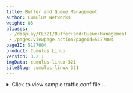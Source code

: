 ```yaml
---
title: Buffer and Queue Management
author: Cumulus Networks
weight: 85
aliases:
 - /display/CL321/Buffer+and+Queue+Management
 - /pages/viewpage.action?pageId=5127004
pageID: 5127004
product: Cumulus Linux
version: 3.2.1
imgData: cumulus-linux-321
siteSlug: cumulus-linux-321
---
```

<details>

Hardware datapath configuration manages packet buffering, queueing and
scheduling in hardware. There are two configuration input files:

  - `/etc/cumulus/datapath/traffic.conf`, which describes priority
    groups and assigns the scheduling algorithm and weights

  - `/usr/lib/python2.7/dist-packages/cumulus/__chip_config/[bcm|mlx]/datapath.conf`,
    which assigns buffer space and egress queues

{{%notice warning%}}

Versions of these files prior to Cumulus Linux 2.1 are incompatible with
Cumulus Linux 2.1 and later; using older files causes `switchd` to fail
to start and, on Broadcom switches, returns an error that it cannot find
the `/var/lib/cumulus/rc.datapath` file.

{{%/notice%}}

Each packet is assigned to an ASIC Class of Service (CoS) value based on
the packet's priority value stored in the 802.1p (Class of Service) or
DSCP (Differentiated Services Code Point) header field. The choice to
schedule packets based on COS or DSCP is a configurable option in the
`/etc/cumulus/datapath/traffic.conf` file.

Priority groups include:

  - *Control*: Highest priority traffic

  - *Service*: Second-highest priority traffic

  - *Bulk*: All remaining traffic

The scheduler is configured to use a hybrid scheduling algorithm. It
applies strict priority to control traffic queues and a weighted round
robin selection from the remaining queues. Unicast packets and multicast
packets with the same priority value are assigned to separate queues,
which are assigned equal scheduling weights.

Datapath configuration takes effect when you initialize `switchd`.
Changes to the `traffic.conf` file require you to [restart the
`switchd`](Configuring_switchd.html#src-5126758_Configuringswitchd-restartswitchd)
service.

## <span>Commands</span>

If you modify the configuration in the
`/etc/cumulus/datapath/traffic.conf` file, you must [restart
`switchd`](Configuring_switchd.html#src-5126758_Configuringswitchd-restartswitchd)
for the changes to take effect:

    cumulus@switch:~$ sudo systemctl restart switchd.service

## <span>Configuration Files</span>

The following configuration applies to 10G, 40G, and 100G switches on
Tomahawk, Trident II+ or Trident II
[platforms](http://cumulusnetworks.com/hcl/) only.

  - `/etc/cumulus/datapath/traffic.conf`: The datapath configuration
    file.

<summary>Click to view sample traffic.conf file ... </summary>

    cumulus@switch:~$ cat /etc/cumulus/datapath/traffic.conf
    # 
    # /etc/cumulus/datapath/traffic.conf
    #                                                                              
     
    # packet header field used to determine the packet priority level          
    # fields include {802.1p, dscp}                                            
    traffic.packet_priority_source = 802.1p                                    
                                            
    # remark packet priority value                                             
    # fields include {802.1p, none}                                            
    traffic.remark_packet_priority = none                              
                                                                                 
    # packet priority values assigned to each internal cos value              
    # internal cos values {cos_0..cos_7}                                   
    # (internal cos 3 has been reserved for CPU-generated traffic)         
    # 802.1p values = {0..7}, dscp values = {0..63}                         
    traffic.cos_0.packet_priorities = [0]                                 
    traffic.cos_1.packet_priorities = [1]                            
    traffic.cos_2.packet_priorities = [2]                              
    traffic.cos_3.packet_priorities = []                            
    traffic.cos_4.packet_priorities = [3,4]                                    
    traffic.cos_5.packet_priorities = [5] 
    traffic.cos_6.packet_priorities = [6]                         
    traffic.cos_7.packet_priorities = [7]                         
                                                                  
    # priority groups                                             
    traffic.priority_group_list = [control, service, bulk]        
                                                                  
    # internal cos values assigned to each priority group         
    # each cos value should be assigned exactly once              
    # internal cos values {0..7}                                  
    priority_group.control.cos_list = [7]                         
    priority_group.service.cos_list = [2]                         
    priority_group.bulk.cos_list = [0,1,3,4,5,6] 
     
    # to configure priority flow control on a group of ports:
    # -- assign cos value(s) to the cos list
    # -- add or replace a port group names in the port group list
    # -- for each port group in the list
    #    -- populate the port set, e.g.
    #       swp1-swp4,swp8,swp50s0-swp50s3
    #    -- set a PFC buffer size in bytes for each port in the group
    #    -- set the xoff byte limit (buffer limit that triggers PFC frame transmit to start)
    #    -- set the xon byte delta (buffer limit that triggers PFC frame transmit to stop)
    #    -- enable PFC frame transmit and/or PFC frame receive
    # priority flow control
    # pfc.port_group_list = [pfc_port_group]
    # pfc.pfc_port_group.cos_list = []
    # pfc.pfc_port_group.port_set = swp1-swp4,swp6
    # pfc.pfc_port_group.port_buffer_bytes = 25000
    # pfc.pfc_port_group.xoff_size = 10000
    # pfc.pfc_port_group.xon_delta = 2000
    # pfc.pfc_port_group.tx_enable = true
    # pfc.pfc_port_group.rx_enable = true                 
                                                                  
    # to configure pause on a group of ports: 
    # -- add or replace port group names in the port group list
    # -- for each port group in the list
    #    -- populate the port set, e.g.
    #       swp1-swp4,swp8,swp50s0-swp50s3
    #    -- set a pause buffer size in bytes for each port in the group
    #    -- set the xoff byte limit (buffer limit that triggers pause frames transmit to start)
    #    -- set the xon byte delta (buffer limit that triggers pause frames transmit to stop)
     
    # link pause 
    # link_pause.port_group_list = [pause_port_group]
    # link_pause.pause_port_group.port_set = swp1-swp4,swp6
    # link_pause.pause_port_group.port_buffer_bytes = 25000
    # link_pause.pause_port_group.xoff_size = 10000
    # link_pause.pause_port_group.xon_delta = 2000
    # link_pause.pause_port_group.rx_enable = true
    # link_pause.pause_port_group.tx_enable = true                   
      
    # scheduling algorithm: algorithm values = {dwrr}
    scheduling.algorithm = dwrr 
      
    # traffic group scheduling weight
    # weight values = {0..127}     
    # '0' indicates strict priority
    priority_group.control.weight = 0
    priority_group.service.weight = 32
    priority_group.bulk.weight = 16                     
                                                              
    # To turn on/off Denial of service (DOS) prevention checks
    dos_enable = false                                
                                                      
    # Cut-through is disabled by default on all chips with the exception of
    # Spectrum. On Spectrum cut-through cannot be disabled.
    #cut_through_enable = false
                                                      
    # Enable resilient hashing                        
    #resilient_hash_enable = FALSE                    
                                                      
    # Resilient hashing flowset entries per ECMP group
    # Valid values - 64, 128, 256, 512, 1024
    #resilient_hash_entries_ecmp = 128   
                                 
    # Enable symmetric hashing   
    #symmetric_hash_enable = TRUE
     
    # Set sflow/sample ingress cpu packet rate and burst in packets/sec 
    # Values: {0..16384} 
    #sflow.rate = 16384  
    #sflow.burst = 16384 
     
    #Specify the maximum number of paths per route entry. 
    #  Maximum paths supported is 200. 
    #  Default value 0 takes the number of physical ports as the max path size. 
    #ecmp_max_paths = 0
     
    #Specify the hash seed for Equal cost multipath entries
    # Default value 0
    # Value Rang: {0..4294967295}
    #ecmp_hash_seed = 42
     
    # Specify the forwarding table resource allocation profile, applicable
    # only on platforms that support universal forwarding resources.
    #
    # /usr/cumulus/sbin/cl-rsource-query reports the allocated table sizes
    # based on the profile setting.
    # 
    #   Values: one of {'default', 'l2-heavy', 'v4-lpm-heavy', 'v6-lpm-heavy'}
    #   Default value: 'default'
    #   Note: some devices may support more modes, please consult user
    #         guide for more details
    #
    #forwarding_table.profile = default

## <span>Configuring Traffic Marking through ACL Rules</span>

You can mark traffic for egress packets through `iptables` or
`ip6tables` rule classifications. To enable these rules, you do one of
the following:

  - Mark DSCP values in egress packets.

  - Mark 802.1p CoS values in egress packets.

To enable traffic marking, use `cl-acltool`. Add the `-p` option to
specify the location of the policy file. By default, if you don't
include the `-p` option, `cl-acltool` looks for the policy file in
`/etc/cumulus/acl/policy.d/`.

The iptables-/ip6tables-based marking is supported via the following
action extension:

    -j SETQOS --set-dscp 10 --set-cos 5

You can specify one of the following targets for SETQOS:

| Option                | Description                                                                                                                                                 |
| --------------------- | ----------------------------------------------------------------------------------------------------------------------------------------------------------- |
| –set-cos INT          | Sets the datapath resource/queuing class value. Values are defined in [IEEE\_P802.1p](http://en.wikipedia.org/wiki/IEEE_P802.1p).                           |
| –set-dscp value       | Sets the DSCP field in packet header to a value, which can be either a decimal or hex value.                                                                |
| –set-dscp-class class | Sets the DSCP field in the packet header to the value represented by the DiffServ class value. This class can be EF, BE or any of the CSxx or AFxx classes. |

{{%notice note%}}

You can specify either `--set-dscp` or `--set-dscp-class`, but not both.

{{%/notice%}}

Here are two example rules:

    [iptables]
    -t mangle -A FORWARD --in-interface swp+ -p tcp --dport bgp -j SETQOS --set-dscp 10 --set-cos 5
     
    [ip6tables]
    -t mangle -A FORWARD --in-interface swp+ -j SETQOS --set-dscp 10

You can put the rule in either the *mangle* table or the default
*filter* table; the mangle table and filter table are put into separate
TCAM slices in the hardware.

To put the rule in the mangle table, include `-t mangle`; to put the
rule in the filter table, omit `-t mangle`.

## <span id="src-5127004_BufferandQueueManagement-pfc" class="confluence-anchor-link"></span><span>Configuring Priority Flow Control</span>

*Priority flow control*, as defined in the [IEEE 802.1Qbb
standard](http://www.ieee802.org/1/pages/802.1bb.html), provides a
link-level flow control mechanism that can be controlled independently
for each Class of Service (CoS) with the intention to ensure no data
frames are lost when congestion occurs in a bridged network.

PFC is a layer 2 mechanism that prevents congestion by throttling packet
transmission. When PFC is enabled for received packets on a set of
switch ports, the switch detects congestion in the ingress buffer of the
receiving port and signals the upstream switch to stop sending traffic.
If the upstream switch has PFC enabled for packet transmission on the
designated priorities, it responds to the downstream switch and stops
sending those packets for a period of time.

PFC operates between two adjacent neighbor switches; it does not provide
end-to-end flow control. However, when an upstream neighbor throttles
packet transmission, it could build up packet congestion and propagate
PFC frames further upstream: eventually the sending server could receive
PFC frames and stop sending traffic for a time.

The PFC mechanism can be enabled for individual switch priorities on
specific switch ports for RX and/or TX traffic. The switch port’s
ingress buffer occupancy is used to measure congestion. If congestion is
present, the switch transmits flow control frames to the upstream
switch. Packets with priority values that do not have PFC configured are
not counted during congestion detection; neither do they get throttled
by the upstream switch when it receives flow control frames.

PFC congestion detection is implemented on the switch using xoff and xon
threshold values for the specific ingress buffer which is used by the
targeted switch priorities. When a packet enters the buffer and the
buffer occupancy is above the xoff threshold, the switch transmits an
Ethernet PFC frame to the upstream switch to signal packet transmission
should stop. When the buffer occupancy drops below the xon threshold,
the switch sends another PFC frame upstream to signal that packet
transmission can resume. (PFC frames contain a quanta value to indicate
a timeout value for the upstream switch: packet transmission can resume
after the timer has expired, or when a PFC frame with quanta == 0 is
received from the downstream switch.)

After the downstream switch has sent a PFC frame upstream, it continues
to receive packets until the upstream switch receives and responds to
the PFC frame. The downstream ingress buffer must be large enough to
store those additional packets after the xoff threshold has been
reached.

{{%notice note%}}

Before Cumulus Linux 3.1.1, PFC was designated as a *lossless* priority
group. The lossless priority group has been removed from Cumulus Linux.

{{%/notice%}}

Priority flow control is fully supported on both
[Broadcom](https://cumulusnetworks.com/support/linux-hardware-compatibility-list/?CPUType=x86_64&Brand=broadcomtrident&Brand=broadcomtridentplus&SwitchSilicon=broadcomtrident2&Brand=broadcomtrident2plus&Brand=broadcomtriumph2)
and [Mellanox
switches](https://cumulusnetworks.com/support/linux-hardware-compatibility-list/?Brand=mellanox).

PFC is disabled by default in Cumulus Linux. Enabling priority flow
control (PFC) requires configuring the following settings in
`/etc/cumulus/datapath/traffic.conf` on the switch:

  - Specifying the name of the port group in `pfc.port_group_list` in
    brackets; for example, *pfc.port\_group\_list =
    \[pfc\_port\_group\]*.

  - Assigning a CoS value to the port group in
    `pfc.pfc_port_group.cos_list` setting. Note that *pfc\_port\_group*
    is the name of a port group you specified above and is used
    throughout the following settings.

  - Populating the port group with its member ports in
    `pfc.pfc_port_group.port_set`.

  - Setting a PFC buffer size in `pfc.pfc_port_group.port_buffer_bytes`.
    This is the maximum number of bytes allocated for storing bursts of
    packets, guaranteed at the ingress port. The default is *25000*
    bytes.

  - Setting the xoff byte limit in `pfc.pfc_port_group.xoff_size`. This
    is a threshold for the PFC buffer; when this limit is reached, an
    xoff transition is initiated, signaling the upstream port to stop
    sending traffic, during which time packets continue to arrive due to
    the latency of the communication. The default is *10000* bytes.

  - Setting the xon delta limit in `pfc.pfc_port_group.xon_delta`. This
    is the number of bytes to subtract from the xoff limit, which
    results in a second threshold at which the egress port resumes
    sending traffic. After the xoff limit is reached and the upstream
    port stops sending traffic, the buffer begins to drain. When the
    buffer reaches 8000 bytes (assuming default xoff and xon settings),
    the egress port signals that it can start receiving traffic again.
    The default is *2000* bytes.

  - Enabling the egress port to signal the upstream port to stop sending
    traffic (`pfc.pfc_port_group.tx_enable`). The default is *true*.

  - Enabling the egress port to receive notifications and act on them
    (`pfc.pfc_port_group.rx_enable`). The default is *true*.

  - The switch priority value(s) are mapped to the specific ingress
    buffer for each targeted switch port. Cumulus Linux looks at either
    the 802.1p bits or the IP layer DSCP bits depending on which is
    configured in the `traffic.conf` file to map packets to internal
    switch priority values.

The following configuration example shows PFC configured for ports swp1
through swp4 and swp6:

``` 
# to configure priority flow control on a group of ports:
# -- assign cos value(s) to the cos list
# -- add or replace a port group names in the port group list
# -- for each port group in the list
#    -- populate the port set, e.g.
#       swp1-swp4,swp8,swp50s0-swp50s3
#    -- set a PFC buffer size in bytes for each port in the group
#    -- set the xoff byte limit (buffer limit that triggers PFC frame transmit to start)
#    -- set the xon byte delta (buffer limit that triggers PFC frame transmit to stop)
#    -- enable PFC frame transmit and/or PFC frame receive
# priority flow control
pfc.port_group_list = [pfc_port_group]
pfc.pfc_port_group.cos_list = []
pfc.pfc_port_group.port_set = swp1-swp4,swp6
pfc.pfc_port_group.port_buffer_bytes = 25000
pfc.pfc_port_group.xoff_size = 10000
pfc.pfc_port_group.xon_delta = 2000
pfc.pfc_port_group.tx_enable = true
pfc.pfc_port_group.rx_enable = true       
```

### <span>Understanding Port Groups</span>

A *port group* refers to one or more sequences of contiguous ports.
Multiple port groups can be defined by:

  - Adding a comma-separated list of port group names to the
    port\_group\_list.

  - Adding the port\_set, rx\_enable, and tx\_enable configuration lines
    for each port group.

You can specify the set of ports in a port group in comma-separated
sequences of contiguous ports; you can see which ports are contiguous in
`/var/lib/cumulus/porttab`. The syntax supports:

  - A single port (swp1s0 or swp5)

  - A sequence of regular swp ports (swp2-swp5)

  - A sequence within a breakout swp port (swp6s0-swp6s3)

  - A sequence of regular and breakout ports, provided they are all in a
    contiguous range. For example:
    
        ...
        swp2
        swp3
        swp4
        swp5
        swp6s0
        swp6s1
        swp6s2
        swp6s3
        swp7
        ...

[Restart
`switchd`](Configuring_switchd.html#src-5126758_Configuringswitchd-restartswitchd)
to allow the PFC configuration changes to take effect:

    cumulus@switch:~$ sudo systemctl restart switchd.service

## <span id="src-5127004_BufferandQueueManagement-pause" class="confluence-anchor-link"></span><span>Configuring Link Pause</span>

The PAUSE frame is a flow control mechanism that halts the transmission
of the transmitter for a specified period of time. A server or other
network node within the data center may be receiving traffic faster than
it can handle it, thus the PAUSE frame. In Cumulus Linux, individual
ports can be configured to execute link pause by:

  - Transmitting pause frames when its ingress buffers become congested
    (TX pause enable) and/or

  - Responding to received pause frames (RX pause enable).

Link pause is disabled by default. Enabling link pause requires
configuring settings in `/etc/cumulus/datapath/traffic.conf`, similar to
how you configure priority flow control. The settings are explained in
that section as well.

Here is an example configuration which turns of both types of link pause
for swp1 through swp4 and swp6:

``` 
# to configure pause on a group of ports: 
# -- add or replace port group names in the port group list
# -- for each port group in the list
#    -- populate the port set, e.g.
#       swp1-swp4,swp8,swp50s0-swp50s3
#    -- set a pause buffer size in bytes for each port in the group
#    -- set the xoff byte limit (buffer limit that triggers pause frames transmit to start)
#    -- set the xon byte delta (buffer limit that triggers pause frames transmit to stop)
 
# link pause 
link_pause.port_group_list = [pause_port_group]
link_pause.pause_port_group.port_set = swp1-swp4,swp6
link_pause.pause_port_group.port_buffer_bytes = 25000
link_pause.pause_port_group.xoff_size = 10000
link_pause.pause_port_group.xon_delta = 2000
link_pause.pause_port_group.rx_enable = true
link_pause.pause_port_group.tx_enable = true                   
```

[Restart
`switchd`](Configuring_switchd.html#src-5126758_Configuringswitchd-restartswitchd)
to allow link pause configuration changes to take effect:

    cumulus@switch:~$ sudo systemctl restart switchd.service

## <span id="src-5127004_BufferandQueueManagement-ecn" class="confluence-anchor-link"></span><span>Configuring Explicit Congestion Notification</span>

*Explicit Congestion Notification* (ECN) is defined by
[RFC 3168](https://tools.ietf.org/html/rfc3168). ECN gives a Cumulus
Linux switch the ability to mark a packet to signal impending congestion
instead of dropping the packet outright, which is how TCP typically
behaves when ECN is not enabled.

ECN is a layer 3 end-to-end congestion notification mechanism only.
Packets can be marked as *ECN-capable transport* (ECT) by the sending
server. If congestion is observed by any switch while the packet is
getting forwarded, the ECT-enabled packet can be marked by the switch to
indicate the congestion. The end receiver can respond to the ECN-marked
packets by signaling the sending server to slow down transmission. The
sending server marks a packet *ECT* by setting the least 2 significant
bits in an IP header `DiffServ` (ToS) field to *01* or *10*. A packet
that has the least 2 significant bits set to *00* indicates a
non-ECT-enabled packet.

The ECN mechanism on a switch only marks packets to notify the end
receiver. It does not take any other action or change packet handling in
any way, nor does it respond to packets that have already been marked
ECN by an upstream switch.

{{%notice note%}}

**On Trident-II switches only**, if ECN is enabled on a specific queue,
the ASIC also enables WRED on the same queue. If the packet is ECT
marked (the ECN bits are 01 or 10), the ECN mechanism executes as
described above. However, if it is entering an ECN-enabled queue but is
not ECT marked (the ECN bits are 00), then the WRED mechanism uses the
same threshold and probability values to decide whether to drop the
packet. Packets entering a non-ECN-enabled queue do not get marked or
dropped due to ECN or WRED in any case.

{{%/notice%}}

ECN is implemented on the switch using minimum and maximum threshold
values for the egress queue length. When a packet enters the queue and
the average queue length is between the minimum and maximum threshold
values, a configurable probability value will determine whether the
packet will be marked. If the average queue length is above the maximum
threshold value, the packet is always marked.

The downstream switches with ECN enabled perform the same actions as the
traffic is received. If the ECN bits are set, they remain set. The only
way to overwrite ECN bits is to enable it — that is, set the ECN bits to
*11*.

ECN is supported on [Broadcom Tomahawk, Trident II+ and Trident II, and
Mellanox Spectrum switches](https://cumulusnetworks.com/hcl) only.

### <span>Configuring ECN</span>

<summary>Click to learn how to configure ECN ... </summary>

ECN is disabled by default in Cumulus Linux. You can enable ECN for
individual switch priorities on specific switch ports. ECN requires
configuring the following settings in
`/etc/cumulus/datapath/traffic.conf` on the switch:

  - Specifying the name of the port group in `ecn.port_group_list` in
    brackets; for example, `ecn.port_group_list = [ecn_port_group]`.

  - Assigning a CoS value to the port group in
    `ecn.ecn_port_group.cos_list`. Note that *ecn\_port\_group* is the
    name of a port group you specified above.

  - Populating the port group with its member ports
    (`ecn.ecn_port_group.port_set`), where *ecn\_port\_group* is the
    name of the port group you specified above. Congestion is measured
    on the egress port queue for the ports listed here, using the
    average queue length: if congestion is present, a packet entering
    the queue may be marked to indicate that congestion was observed.
    Marking a packet involves setting the least 2 significant bits in
    the IP header DiffServ (ToS) field to *11*.

  - The switch priority value(s) are mapped to specific egress queues
    for the target switch ports.

  - The `ecn.ecn_port_group.probability` value indicates the probability
    of a packet being marked if congestion is experienced.

The following configuration example shows ECN configured for ports swp1
through swp4 and swp6:

    # Explicit Congestion Notification
    # to configure ECN on a group of ports:
    # -- add or replace port group names in the port group list
    # -- assign cos value(s) to the cos list
    # -- for each port group in the list
    #    -- populate the port set, e.g.
    #       swp1-swp4,swp8,swp50s0-swp50s3
     ecn.port_group_list = [ecn_port_group]
     ecn.ecn_port_group.cos_list = [3]
     ecn.ecn_port_group.port_set = swp1-swp4,swp6
     ecn.ecn_port_group.min_threshold_bytes = 40000
     ecn.ecn_port_group.max_threshold_bytes = 200000
     ecn.ecn_port_group.probability = 100

[Restart
`switchd`](Configuring_switchd.html#src-5126758_Configuringswitchd-restartswitchd)
to allow the ECN configuration changes to take effect:

    cumulus@switch:~$ sudo systemctl restart switchd.service

## <span>Caveats and Errata</span>

  - You can configure Quality of Service (QoS) for 10G, 40G, and 100G
    switches on the Broadcom Tomahawk, Trident II+ or Trident II
    platforms and Mellanox Spectrum platform only.

## <span>Related Information</span>

  - [iptables-extensions man
    page](http://ipset.netfilter.org/iptables-extensions.man.html)

<article id="html-search-results" class="ht-content" style="display: none;">

</article>

<footer id="ht-footer">

</footer>

</details>

